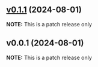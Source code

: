 ## [v0.1.1](https://github.com/Practically/Release-CI-Playground/compare/v0.0.1...v0.1.1) (2024-08-01)

**NOTE:** This is a patch release only

## v0.0.1 (2024-08-01)

**NOTE:** This is a patch release only

